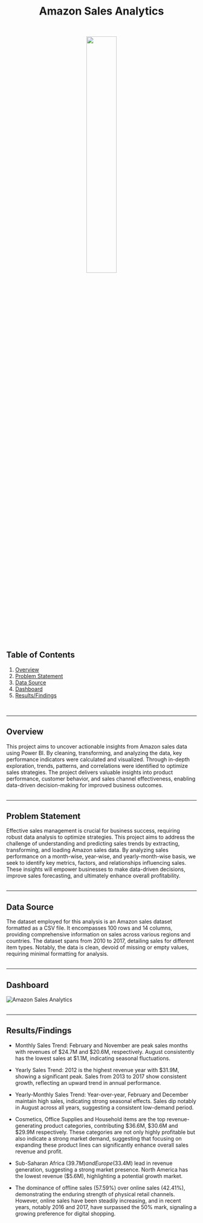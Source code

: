 <h1 align="center">Amazon Sales Analytics</h1>

<br>

<p align="center" width="100%">
    <img width="40%" src="https://github.com/user-attachments/assets/98752487-44a2-4b51-8808-44013ef86893">
</p>

<br>

## Table of Contents

1. [Overview](#overview)
2. [Problem Statement](#problem-statement)
3. [Data Source](#data-source)
4. [Dashboard](#dashboard)
5. [Results/Findings](#resultsfindings)

<br>

***
## Overview

This project aims to uncover actionable insights from Amazon sales data using Power BI. By cleaning, transforming, and analyzing the data, key performance indicators were calculated and visualized. Through in-depth exploration, trends, patterns, and correlations were identified to optimize sales strategies. The project delivers valuable insights into product performance, customer behavior, and sales channel effectiveness, enabling data-driven decision-making for improved business outcomes.
<br>
<br>

***
## Problem Statement

Effective sales management is crucial for business success, requiring robust data analysis to optimize strategies. This project aims to address the challenge of understanding and predicting sales trends by extracting, transforming, and loading Amazon sales data. By analyzing sales performance on a month-wise, year-wise, and yearly-month-wise basis, we seek to identify key metrics, factors, and relationships influencing sales. These insights will empower businesses to make data-driven decisions, improve sales forecasting, and ultimately enhance overall profitability.
<br>
<br>

***
## Data Source

The dataset employed for this analysis is an Amazon sales dataset formatted as a CSV file. It encompasses 100 rows and 14 columns, providing comprehensive information on sales across various regions and countries. The dataset spans from 2010 to 2017, detailing sales for different item types. Notably, the data is clean, devoid of missing or empty values, requiring minimal formatting for analysis.
<br>
<br>

***
## Dashboard

![Amazon Sales Analytics](https://github.com/user-attachments/assets/d96716c9-c242-41c6-a529-b56aa5b2ee9f)
<br>
<br>

***
## Results/Findings

- Monthly Sales Trend: February and November are peak sales months with revenues of $24.7M and $20.6M, respectively. August consistently has the lowest sales at $1.1M, indicating seasonal fluctuations.

- Yearly Sales Trend: 2012 is the highest revenue year with $31.9M, showing a significant peak. Sales from 2013 to 2017 show consistent growth, reflecting an upward trend in annual performance.

- Yearly-Monthly Sales Trend: Year-over-year, February and December maintain high sales, indicating strong seasonal effects. Sales dip notably in August across all years, suggesting a consistent low-demand period.

- Cosmetics, Office Supplies and Household items are the top revenue-generating product categories, contributing $36.6M, $30.6M and $29.9M respectively. These categories are not only highly profitable but also indicate a strong market demand, suggesting that focusing on expanding these product lines can significantly enhance overall sales revenue and profit.

- Sub-Saharan Africa ($39.7M) and Europe ($33.4M) lead in revenue generation, suggesting a strong market presence. North America has the lowest revenue ($5.6M), highlighting a potential growth market.

- The dominance of offline sales (57.59%) over online sales (42.41%), demonstrating the enduring strength of physical retail channels. However, online sales have been steadily increasing, and in recent years, notably 2016 and 2017, have surpassed the 50% mark, signaling a growing preference for digital shopping.

<br>
